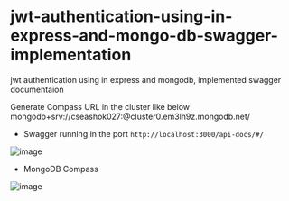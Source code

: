 # jwt-authentication-using-in-express-and-mongo-db-swagger-implementation
jwt authentication using in express and mongodb, implemented swagger documentaion

Generate Compass URL in the cluster like below
mongodb+srv://cseashok027:<password>@cluster0.em3lh9z.mongodb.net/

- Swagger running in the port ```http://localhost:3000/api-docs/#/```
  
![image](https://github.com/goldenashok/jwt-authentication-using-in-express-and-mongo-db-swagger-implementation/assets/13637127/70d12ab0-28b2-4c86-ac93-ffa3ae01ce88)

- MongoDB Compass
  
![image](https://github.com/goldenashok/jwt-authentication-using-in-express-and-mongo-db-swagger-implementation/assets/13637127/caa9d925-dab2-468f-a67f-f7344b2193c8)

